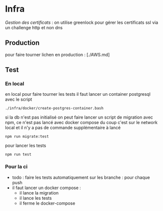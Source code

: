 # Infra

_Gestion des certificats_ : on utilise greenlock pour gérer les certificats ssl via un challenge http et non dns

## Production

pour faire tourner lichen en production : [./AWS.md]

## Test

### En local

en local pour faire tourner les tests il faut lancer un container postgresql avec le script

`./infra/docker/create-postgres-container.bash`

si la db n'est pas initialisé on peut faire lancer un script de migration avec npm, ce n'est pas lancé avec docker compose du coup c'est sur le network local et il n'y a pas de commande supplémentaire à lancé

`npm run migrate:test`

pour lancer les tests

`npm run test`

### Pour la ci

- todo : faire les tests automatiquement sur les branche : pour chaque push
- il faut lancer un docker compose :
  - il lance la migration
  - il lance les tests
  - il ferme le docker-compose
